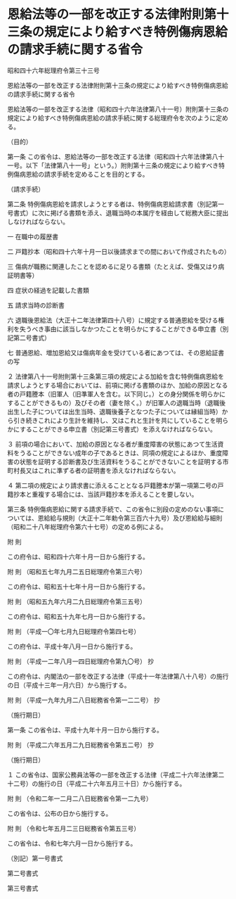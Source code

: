 # 恩給法等の一部を改正する法律附則第十三条の規定により給すべき特例傷病恩給の請求手続に関する省令

昭和四十六年総理府令第三十三号

恩給法等の一部を改正する法律附則第十三条の規定により給すべき特例傷病恩給の請求手続に関する省令

恩給法等の一部を改正する法律（昭和四十六年法律第八十一号）附則第十三条の規定により給すべき特例傷病恩給の請求手続に関する総理府令を次のように定める。

（目的）

第一条 この省令は、恩給法等の一部を改正する法律（昭和四十六年法律第八十一号。以下「法律第八十一号」という。）附則第十三条の規定により給すべき特例傷病恩給の請求手続を定めることを目的とする。

（請求手続）

第二条 特例傷病恩給を請求しようとする者は、特例傷病恩給請求書（別記第一号書式）に次に掲げる書類を添え、退職当時の本属庁を経由して総務大臣に提出しなければならない。

一 在職中の履歴書

二 戸籍抄本（昭和四十六年十月一日以後請求までの間において作成されたもの）

三 傷病が職務に関連したことを認めるに足りる書類（たとえば、受傷又はり病証明書等）

四 症状の経過を記載した書類

五 請求当時の診断書

六 退職後恩給法（大正十二年法律第四十八号）に規定する普通恩給を受ける権利を失うべき事由に該当しなかつたことを明らかにすることができる申立書（別記第二号書式）

七 普通恩給、増加恩給又は傷病年金を受けている者にあつては、その恩給証書の写

２ 法律第八十一号附則第十三条第三項の規定による加給を含む特例傷病恩給を請求しようとする場合においては、前項に掲げる書類のほか、加給の原因となる者の戸籍謄本（旧軍人（旧準軍人を含む。以下同じ。）との身分関係を明らかにすることができるもの）及びその者（妻を除く。）が旧軍人の退職当時（退職後出生した子については出生当時、退職後養子となつた子については縁組当時）から引き続きこれにより生計を維持し、又はこれと生計を共にしていることを明らかにすることができる申立書（別記第三号書式）を添えなければならない。

３ 前項の場合において、加給の原因となる者が重度障害の状態にあつて生活資料をうることができない成年の子であるときは、同項の規定によるほか、重度障害の状態を証明する診断書及び生活資料をうることができないことを証明する市町村長又はこれに準ずる者の証明書を添えなければならない。

４ 第二項の規定により請求書に添えることとなる戸籍謄本が第一項第二号の戸籍抄本と重複する場合には、当該戸籍抄本を添えることを要しない。

第三条 特例傷病恩給に関する請求手続で、この省令に別段の定めのない事項については、恩給給与規則（大正十二年勅令第三百六十九号）及び恩給給与細則（昭和二十八年総理府令第六十七号）の定める例による。

附 則

この府令は、昭和四十六年十月一日から施行する。

附 則 （昭和五七年九月二五日総理府令第三六号）

この府令は、昭和五十七年十月一日から施行する。

附 則 （昭和五九年六月二九日総理府令第三五号）

この府令は、昭和五十九年七月一日から施行する。

附 則 （平成一〇年七月九日総理府令第四七号）

この府令は、平成十年八月一日から施行する。

附 則 （平成一二年八月一四日総理府令第九〇号） 抄

この府令は、内閣法の一部を改正する法律（平成十一年法律第八十八号）の施行の日（平成十三年一月六日）から施行する。

附 則 （平成一九年九月二八日総務省令第一二二号） 抄

（施行期日）

第一条 この省令は、平成十九年十月一日から施行する。

附 則 （平成二六年五月二九日総務省令第五二号） 抄

（施行期日）

１ この省令は、国家公務員法等の一部を改正する法律（平成二十六年法律第二十二号）の施行の日（平成二十六年五月三十日）から施行する。

附 則 （令和二年一二月二八日総務省令第一二九号）

この省令は、公布の日から施行する。

附 則 （令和七年五月二三日総務省令第五三号）

この省令は、令和七年六月一日から施行する。

（別記）第一号書式

[](/./pict/2FH00000042901.pdf)

第二号書式

[](/./pict/2FH00000078357.pdf)

第三号書式

[](/./pict/2FH00000042903.pdf)
